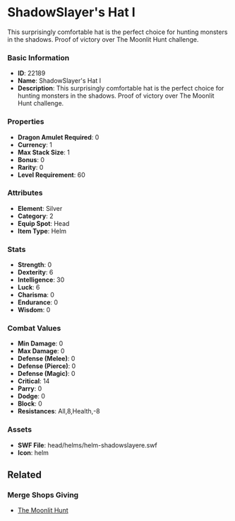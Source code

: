 # ShadowSlayer's Hat I

This surprisingly comfortable hat is the perfect choice for hunting monsters in the shadows.
Proof of victory over The Moonlit Hunt challenge.

### Basic Information

- **ID**: 22189
- **Name**: ShadowSlayer&#039;s Hat I
- **Description**: This surprisingly comfortable hat is the perfect choice for hunting monsters in the shadows.
Proof of victory over The Moonlit Hunt challenge.

### Properties

- **Dragon Amulet Required**: 0
- **Currency**: 1
- **Max Stack Size**: 1
- **Bonus**: 0
- **Rarity**: 0
- **Level Requirement**: 60

### Attributes

- **Element**: Silver
- **Category**: 2
- **Equip Spot**: Head
- **Item Type**: Helm

### Stats

- **Strength**: 0
- **Dexterity**: 6
- **Intelligence**: 30
- **Luck**: 6
- **Charisma**: 0
- **Endurance**: 0
- **Wisdom**: 0

### Combat Values

- **Min Damage**: 0
- **Max Damage**: 0
- **Defense (Melee)**: 0
- **Defense (Pierce)**: 0
- **Defense (Magic)**: 0
- **Critical**: 14
- **Parry**: 0
- **Dodge**: 0
- **Block**: 0
- **Resistances**: All,8,Health,-8

### Assets

- **SWF File**: head/helms/helm-shadowslayere.swf
- **Icon**: helm

## Related

### Merge Shops Giving

- [The Moonlit Hunt](../merge-shops/432-the-moonlit-hunt.md)

